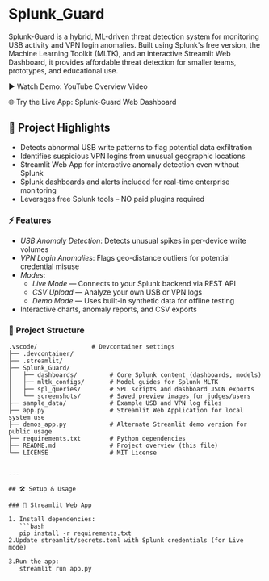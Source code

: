 # Splunk_Guard

Splunk-Guard is a hybrid, ML-driven threat detection system for monitoring USB activity and VPN login anomalies. Built using Splunk's free version, the Machine Learning Toolkit (MLTK), and an interactive Streamlit Web Dashboard, it provides affordable threat detection for smaller teams, prototypes, and educational use.

▶️ Watch Demo: YouTube Overview Video

🌐 Try the Live App: Splunk-Guard Web Dashboard

## 🚀 Project Highlights

- Detects abnormal USB write patterns to flag potential data exfiltration  
- Identifies suspicious VPN logins from unusual geographic locations  
- Streamlit Web App for interactive anomaly detection even without Splunk  
- Splunk dashboards and alerts included for real-time enterprise monitoring  
- Leverages free Splunk tools – NO paid plugins required

 ### ⚡ Features

- *USB Anomaly Detection*: Detects unusual spikes in per-device write volumes
- *VPN Login Anomalies*: Flags geo-distance outliers for potential credential misuse
- *Modes*:
  - *Live Mode* — Connects to your Splunk backend via REST API  
  - *CSV Upload* — Analyze your own USB or VPN logs  
  - *Demo Mode* — Uses built-in synthetic data for offline testing
- Interactive charts, anomaly reports, and CSV exports

 ### 📁 Project Structure

```plaintext
.vscode/               # Devcontainer settings
├── .devcontainer/
├── .streamlit/
├── Splunk_Guard/
│   ├── dashboards/         # Core Splunk content (dashboards, models)
│   ├── mltk_configs/       # Model guides for Splunk MLTK
│   ├── spl_queries/        # SPL scripts and dashboard JSON exports
│   └── screenshots/        # Saved preview images for judges/users
├── sample_data/            # Example USB and VPN log files
├── app.py                  # Streamlit Web Application for local system use
├── demos_app.py            # Alternate Streamlit demo version for public usage
├── requirements.txt        # Python dependencies
├── README.md               # Project overview (this file)
└── LICENSE                 # MIT License


---

## 🛠️ Setup & Usage

### 🚀 Streamlit Web App

1. Install dependencies:  
   ```bash
   pip install -r requirements.txt
2.Update streamlit/secrets.toml with Splunk credentials (for Live mode)

3.Run the app:
   streamlit run app.py




